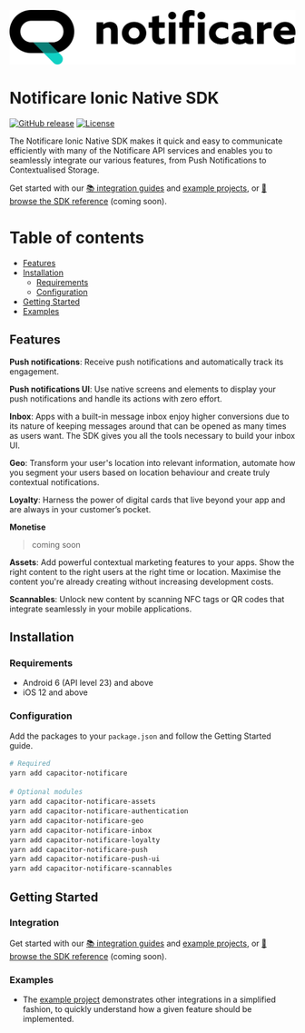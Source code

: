 [<img src="https://raw.githubusercontent.com/notificare/notificare-sdk-ionic-native/main/assets/logo.png"/>](https://notificare.com)

# Notificare Ionic Native SDK

[![GitHub release](https://img.shields.io/github/v/release/notificare/notificare-sdk-ionic-native)](https://github.com/notificare/notificare-sdk-ionic-native/releases)
[![License](https://img.shields.io/github/license/notificare/notificare-sdk-ionic-native)](https://github.com/notificare/notificare-sdk-ionic-native/blob/main/LICENSE)

The Notificare Ionic Native SDK makes it quick and easy to communicate efficiently with many of the Notificare API services and enables you to seamlessly integrate our various features, from Push Notifications to Contextualised Storage.

Get started with our [📚 integration guides](https://docs.notifica.re/sdk/v3/ionic-native/setup) and [example projects](#examples), or [📘 browse the SDK reference]() (coming soon).


Table of contents
=================

* [Features](#features)
* [Installation](#installation)
  * [Requirements](#requirements)
  * [Configuration](#configuration)
* [Getting Started](#getting-started)
* [Examples](#examples)


## Features

**Push notifications**: Receive push notifications and automatically track its engagement.

**Push notifications UI**: Use native screens and elements to display your push notifications and handle its actions with zero effort.

**Inbox**: Apps with a built-in message inbox enjoy higher conversions due to its nature of keeping messages around that can be opened as many times as users want. The SDK gives you all the tools necessary to build your inbox UI.

**Geo**: Transform your user's location into relevant information, automate how you segment your users based on location behaviour and create truly contextual notifications.

**Loyalty**: Harness the power of digital cards that live beyond your app and are always in your customer’s pocket.

**Monetise**
> coming soon

**Assets**: Add powerful contextual marketing features to your apps. Show the right content to the right users at the right time or location. Maximise the content you're already creating without increasing development costs.

**Scannables**: Unlock new content by scanning NFC tags or QR codes that integrate seamlessly in your mobile applications.


## Installation

### Requirements

* Android 6 (API level 23) and above
* iOS 12 and above

### Configuration

Add the packages to your `package.json` and follow the Getting Started guide.

```bash
# Required
yarn add capacitor-notificare

# Optional modules
yarn add capacitor-notificare-assets
yarn add capacitor-notificare-authentication
yarn add capacitor-notificare-geo
yarn add capacitor-notificare-inbox
yarn add capacitor-notificare-loyalty
yarn add capacitor-notificare-push
yarn add capacitor-notificare-push-ui
yarn add capacitor-notificare-scannables
```

## Getting Started

### Integration
Get started with our [📚 integration guides](https://docs.notifica.re/sdk/v3/ionic-native/setup) and [example projects](#examples), or [📘 browse the SDK reference]() (coming soon).


### Examples
- The [example project](https://github.com/Notificare/notificare-sdk-ionic-native/tree/main/packages/sample) demonstrates other integrations in a simplified fashion, to quickly understand how a given feature should be implemented.
